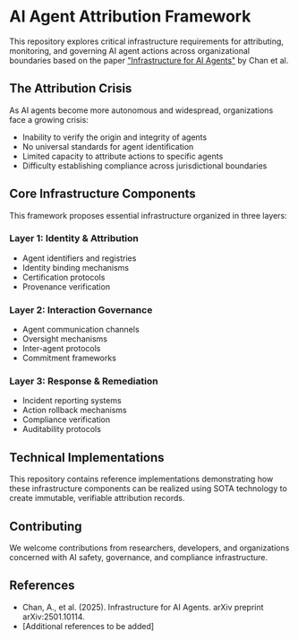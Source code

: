 # AI Agent Attribution Framework

This repository explores critical infrastructure requirements for attributing, monitoring, and governing AI agent actions across organizational boundaries based on the paper ["Infrastructure for AI Agents"](https://arxiv.org/abs/2501.10114) by Chan et al.

## The Attribution Crisis

As AI agents become more autonomous and widespread, organizations face a growing crisis:
- Inability to verify the origin and integrity of agents
- No universal standards for agent identification
- Limited capacity to attribute actions to specific agents
- Difficulty establishing compliance across jurisdictional boundaries

## Core Infrastructure Components

This framework proposes essential infrastructure organized in three layers:

### Layer 1: Identity & Attribution
- Agent identifiers and registries
- Identity binding mechanisms
- Certification protocols
- Provenance verification

### Layer 2: Interaction Governance
- Agent communication channels
- Oversight mechanisms
- Inter-agent protocols
- Commitment frameworks

### Layer 3: Response & Remediation
- Incident reporting systems
- Action rollback mechanisms
- Compliance verification
- Auditability protocols

## Technical Implementations

This repository contains reference implementations demonstrating how these infrastructure components can be realized using SOTA technology to create immutable, verifiable attribution records.

## Contributing

We welcome contributions from researchers, developers, and organizations concerned with AI safety, governance, and compliance infrastructure.

## References

- Chan, A., et al. (2025). Infrastructure for AI Agents. arXiv preprint arXiv:2501.10114.
- [Additional references to be added]
